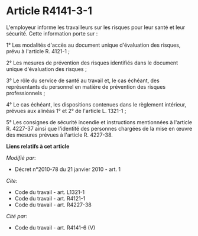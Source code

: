 # Article R4141-3-1

L'employeur informe les travailleurs sur les risques pour leur santé et leur sécurité. Cette information porte sur : 

1° Les modalités d'accès au document unique d'évaluation des risques, prévu à l'article R. 4121-1 ; 

2° Les mesures de prévention des risques identifiés dans le document unique d'évaluation des risques ; 

3° Le rôle du service de santé au travail et, le cas échéant, des représentants du personnel en matière de prévention des
risques professionnels ; 

4° Le cas échéant, les dispositions contenues dans le règlement intérieur, prévues aux alinéas 1° et 2° de l'article L.
1321-1 ;

5° Les consignes de sécurité incendie et instructions mentionnées à l'article R. 4227-37 ainsi que l'identité des personnes
chargées de la mise en œuvre des mesures prévues à l'article R. 4227-38.

**Liens relatifs à cet article**

_Modifié par_:

  - Décret n°2010-78 du 21 janvier 2010 - art. 1

_Cite_:

  - Code du travail - art. L1321-1
  - Code du travail - art. R4121-1
  - Code du travail - art. R4227-38

_Cité par_:

  - Code du travail - art. R4141-6 (V)
